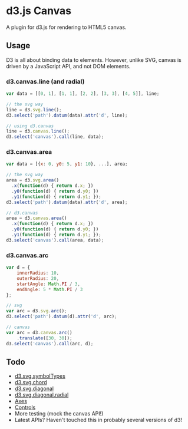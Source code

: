 d3.js Canvas
============
A plugin for d3.js for rendering to HTML5 canvas.

Usage
-----
D3 is all about binding data to elements.  However, unlike SVG, canvas is driven by a JavaScript API, and not DOM elements.

### d3.canvas.line (and radial)
```javascript
var data = [[0, 1], [1, 1], [2, 2], [3, 3], [4, 5]], line;

// the svg way
line = d3.svg.line();
d3.select('path').datum(data).attr('d', line);

// using d3.canvas
line = d3.canvas.line();
d3.select('canvas').call(line, data);
```

### d3.canvas.area
```javascript
var data = [{x: 0, y0: 5, y1: 10}, ...], area;

// the svg way
area = d3.svg.area()
  .x(function(d) { return d.x; })
  .y0(function(d) { return d.y0; })
  .y1(function(d) { return d.y1; });
d3.select('path').datum(data).attr('d', area);

// d3.canvas
area = d3.canvas.area()
  .x(function(d) { return d.x; })
  .y0(function(d) { return d.y0; })
  .y1(function(d) { return d.y1; });
d3.select('canvas').call(area, data);
```

### d3.canvas.arc
```javascript
var d = {
	innerRadius: 10,
	outerRadius: 20,
	startAngle: Math.PI / 3,
	endAngle: 5 * Math.PI / 3
};

// svg
var arc = d3.svg.arc();
d3.select('path').datum(d).attr('d', arc);

// canvas
var arc = d3.canvas.arc()
	.translate([30, 30]);
d3.select('canvas').call(arc, d);
```

Todo
----
- [d3.svg.symbolTypes](https://github.com/mbostock/d3/wiki/SVG-Shapes#symbolTypes)
- [d3.svg.chord](https://github.com/mbostock/d3/wiki/SVG-Shapes#chord)
- [d3.svg.diagonal](https://github.com/mbostock/d3/wiki/SVG-Shapes#diagonal)
- [d3.svg.diagonal.radial](https://github.com/mbostock/d3/wiki/SVG-Shapes#diagonal_radial)
- [Axes](https://github.com/mbostock/d3/wiki/SVG-Axes)
- [Controls](https://github.com/mbostock/d3/wiki/SVG-Controls)
- More testing (mock the canvas API!)
- Latest APIs?  Haven't touched this in probably several versions of d3!
